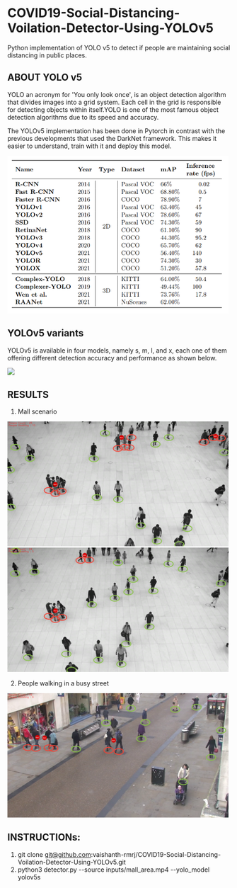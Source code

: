 # COVID19-Social-Distancing-Voilation-Detector-Using-YOLOv5

Python implementation of YOLO v5 to detect if people are maintaining social distancing in public places.

## ABOUT YOLO v5
YOLO an acronym for 'You only look once', is an object detection algorithm that divides images into a grid system. Each cell in the grid is responsible for detecting objects within itself.YOLO is one of the most famous object detection algorithms due to its speed and accuracy.

The YOLOv5 implementation has been done in Pytorch in contrast with the previous developments that used the DarkNet framework. This makes it easier to understand, train with it and deploy this model.

<img src="github_extras/yolo_version_comparision.png" width="500">


## YOLOv5 variants
YOLOv5 is available in four models, namely s, m, l, and x, each one of them offering different detection accuracy and performance as shown below.

<img src="github_extras/yolo_variant_comparision.png" width="500">





## RESULTS

1. Mall scenario

<img src="github_extras/img_1.png" width="500">
<img src="github_extras/img_2.png" width="500">

2. People walking in a busy street

<img src="github_extras/img_3.png" width="500">

## INSTRUCTIONs:
1. git clone git@github.com:vaishanth-rmrj/COVID19-Social-Distancing-Voilation-Detector-Using-YOLOv5.git
2. python3 detector.py --source inputs/mall_area.mp4 --yolo_model yolov5s

